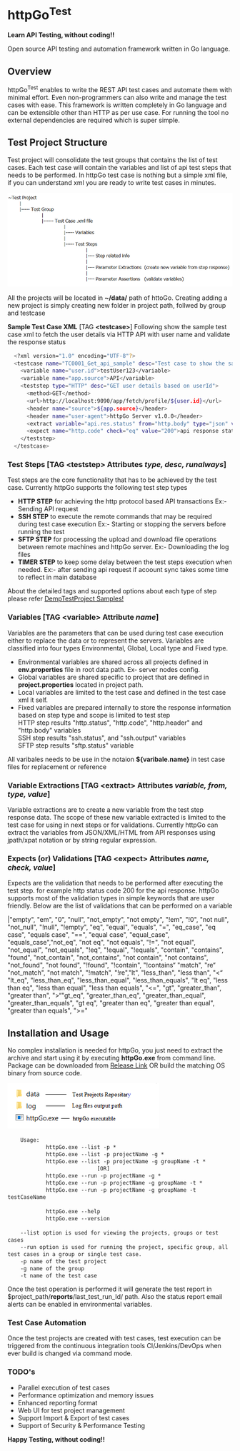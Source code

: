 # httpGo<sup>Test</sup>
 **Learn API Testing, without coding!!**
 
Open source API testing and automation framework written in Go language. 

## Overview
httpGo<sup>Test</sup> enables to write the REST API test cases and automate them with minimal effort. Even non-programmers can also write and manage the test cases with ease. This framework is written completely in Go language and can be extensible other than HTTP as per use case. For running the tool no external dependencies are required which is super simple.


## Test Project Structure
Test project will consolidate the test groups that contains the list of test cases. Each test case will contain the variables and list of api test steps that needs to be performed.
In httpGo test case is nothing but a simple xml file, if you can understand xml you are ready to write test cases in minutes. 

![N|Solid](https://github.com/git-naren/httpGo/blob/master/images/test_project_structure.png)

All the projects will be located in **~/data/** path of httoGo. Creating adding a new project is simply creating new folder in project path, follwed by group and testcase

**Sample Test Case XML**  [TAG **&lt;testcase&gt;**]
Following show the sample test case xml to fetch the user details via HTTP API with user name and validate the response status
```sh
  <?xml version="1.0" encoding="UTF-8"?>
  <testcase name="TC0001_Get_api_sample" desc="Test case to show the sample GET http api test format">
    <variable name="user.id">testUser123</variable>
    <variable name="app.source">API</variable>
    <teststep type="HTTP" desc="GET user details based on userId">		
      <method>GET</method>
      <url>http://localhost:9090/app/fetch/profile/${user.id}</url>	
      <header name="source">${app.source}</header>
      <header name="user-agent">httpGo Server v1.0.0</header>
      <extract variable="api.res.status" from="http.body" type="json" value="//status">status parameter not found in the response body</extract>	
      <expect name="http.code" check="eq" value="200">api response status code is other than 200 OK</expect>	
    </teststep>
  </testcase>
```
  
### Test Steps [TAG **&lt;teststep&gt;** Attributes *type, desc, runalways*]
Test steps are the core functionality that has to be achieved by the test case. Currently httpGo supports the following test step types

  - **HTTP STEP** for achieving the http protocol based API transactions Ex:- Sending API request
  - **SSH STEP** to execute the remote commands that may be required during test case execution Ex:- Starting or stopping the servers before running the test
  - **SFTP STEP** for processing the upload and download file operations between remote machines and httpGo server. Ex:- Downloading the log files
  - **TIMER STEP** to keep some delay between the test steps execution when needed. Ex:- after sending api request if acoount sync takes some time to reflect in main database
  
 About the detailed tags and supported options about each type of step please refer [DempTestProject Samples!](https://github.com/git-naren/httpGo/tree/master/data/DemoTestProject) 


### Variables [TAG **&lt;variable&gt;** Attribute *name*]
Variables are the parameters that can be used during test case execution either to replace the data or to represent the servers. Variables are classified into four types Environmental, Global, Local type and Fixed type.

  - Environmental variables are shared across all projects defined in **env.properties** file in root data path. Ex- server nodes config.
  - Global variables are shared specific to project that are defined in **project.properties** located in project path.
  - Local variables are limited to the test case and defined in the test case xml it self.
  - Fixed variables are prepared internally to store the response information based on step type and scope is limited to test step
      <br>HTTP step results "http.status", "http.code", "http.header" and "http.body" variables
      <br>SSH step results "ssh.status", and "ssh.output" variables
      <br>SFTP step results "sftp.status" variable

All varibales needs to be use in the notaion **${varibale.name}** in test case files for replacement or reference
   
   
### Variable Extractions [TAG **&lt;extract&gt;** Attributes *variable, from, type, value*]
Variable extractions are to create a new variable from the test step response data. The scope of these new variable extracted is limited to the test case for using in next steps or for validations. Currently httpGo can extract the variables from JSON/XML/HTML from API responses using jpath/xpat notation or by string regular expression.


### Expects (or) Validations  [TAG **&lt;expect&gt;** Attributes *name, check, value*]
Expects are the validation that needs to be performed after executing the test step. for example http status code 200 for the api response. httpGo supports most of the validation types in simple keywords that are user friendly. Below are the list of validations that can be performed on a variable

|"empty", "em", "0", "null", "not_empty", "not empty", "!em", "!0", "not null", "not_null", "!null", "!empty", "eq", "equal", "equals", "=", "eq_case", "eq case", "equals case", "==", "equal case", "equal_case", "equals_case","not_eq", "not eq", "not equals", "!=", "not equal", "not_equal", "not_equals", "!eq", "!equal", "!equals", "contain", "contains", "found", "not_contain", "not_contains", "not contain", "not contains", "not_found", "not found", "!found", "!contain", "!contains“ "match", "re“ "not_match", "not match", "!match", "!re","lt", "less_than", "less than", "<“ "lt_eq", "less_than_eq", "less_than_equal", "less_than_equals", "lt eq", "less than eq", "less than equal", "less than equals", "<=", "gt", "greater_than", "greater than", ">“"gt_eq", "greater_than_eq", "greater_than_equal", "greater_than_equals", "gt eq", "greater than eq", "greater than equal", "greater than equals", ">="


## Installation and Usage
No complex installation is needed for httpGo, you just need to extract the archive and start using it by executing **httpGo.exe** from command line.
Package can be downloaded from [Release Link](https://github.com/git-naren/httpGo/releases/tag/v.1.0.0) OR build the matching OS binary from source code.

![N|Solid](https://github.com/git-naren/httpGo/blob/master/images/http_root_files.png)

        Usage:
                httpGo.exe --list -p *
                httpGo.exe --list -p projectName -g *
                httpGo.exe --list -p projectName -g groupName -t *
                                [OR]
                httpGo.exe --run -p projectName -g *
                httpGo.exe --run -p projectName -g groupName -t *
                httpGo.exe --run -p projectName -g groupName -t testCaseName

                httpGo.exe --help
                httpGo.exe --version
        
        --list option is used for viewing the projects, groups or test cases
        --run option is used for running the project, specific group, all test cases in a group or single test case.
        -p name of the test project
        -g name of the group
        -t name of the test case
        
 Once the test operation is performed it will generate the test report in $project_path/__reports__/last_test_run_Id/ path. Also the status report email alerts can be enabled in environmental variables.

 
 ### Test Case Automation
 Once the test projects are created with test cases, test execution can be triggered from the continuous integration tools CI/Jenkins/DevOps when ever build is changed via command mode. 
 
 
 ### TODO's
  - Parallel execution of test cases
  - Performance optimization and memory issues
  - Enhanced reporting format
  - Web UI for test project management
  - Support Import & Export of test cases
  - Support of Security & Performance Testing
  
  
  
  **Happy Testing, without coding!!**
 
